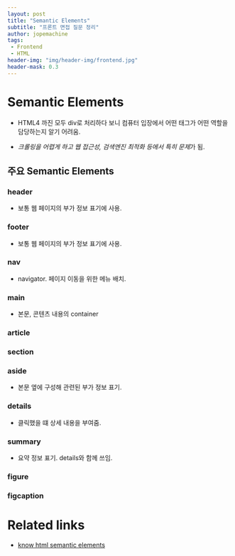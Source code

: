 ```yaml
---
layout: post
title: "Semantic Elements"
subtitle: "프론트 면접 질문 정리"
author: jopemachine
tags: 
 - Frontend
 - HTML
header-img: "img/header-img/frontend.jpg"
header-mask: 0.3
---
```


# Semantic Elements

- HTML4 까진 모두 div로 처리하다 보니 컴퓨터 입장에서 어떤 태그가 어떤 역할을 담당하는지 알기 어려움.

- *크롤링을 어렵게 하고 웹 접근성, 검색엔진 최적화 등에서 특히 문제*가 됨.

## 주요 Semantic Elements

### header

- 보통 웹 페이지의 부가 정보 표기에 사용.

### footer

- 보통 웹 페이지의 부가 정보 표기에 사용.

### nav

- navigator. 페이지 이동을 위한 메뉴 배치.

### main

- 본문, 콘텐츠 내용의 container

### article

### section

### aside

- 본문 옆에 구성해 관련된 부가 정보 표기.

### details

- 클릭했을 떄 상세 내용을 부여줌.

### summary

- 요약 정보 표기. details와 함께 쓰임.

### figure

### figcaption

# Related links

- [know html semantic elements](https://blueshw.github.io/2020/05/09/know-html-semantic-elements/)